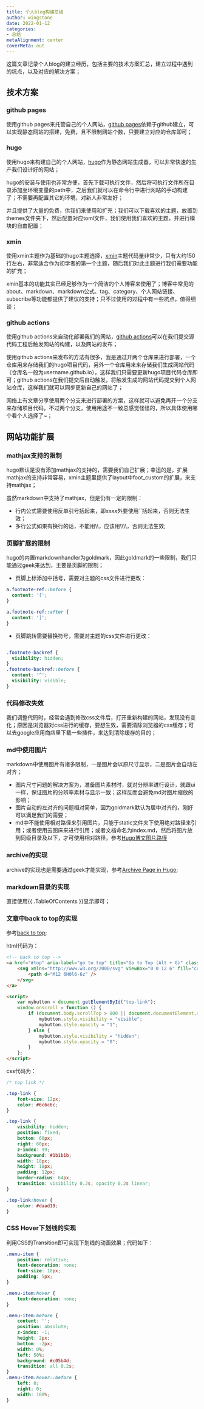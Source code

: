 ```yaml
---
title: 个人blog构建总结
author: wingstone
date: 2022-01-12
categories:
- 总结
metaAlignment: center
coverMeta: out
---
```


这篇文章记录个人blog的建立经历，包括主要的技术方案汇总，建立过程中遇到的坑点，以及对应的解决方案；
<!--more-->

## 技术方案

### github pages

使用github pages来托管自己的个人网站，[github pages](https://pages.github.com/)依赖于github建立，可以实现静态网站的搭建，免费，且不限制网站个数，只要建立对应的仓库即可；

### hugo

使用hugo来构建自己的个人网站，[hugo](https://gohugo.io/)作为静态网站生成器，可以非常快速的生产我们设计好的网站；

hugo的安装与使用也非常方便，首先下载可执行文件，然后将可执行文件所在目录添加至环境变量的path中，之后我们就可以在命令行中进行网站的手动构建了；不需要再配置其它的环境，对新人非常友好；

并且提供了大量的免费，供我们来使用和扩充；我们可以下载喜欢的主题，放置到themes文件夹下，然后配置对应toml文件，我们使用我们喜欢的主题，并进行模块的自由配置；

### xmin

使用xmin主题作为基础的hugo主题选择，[xmin](https://github.com/yihui/hugo-xmin)主题代码量非常少，只有大约150行左右，非常适合作为初学者的第一个主题，随后我们对此主题进行我们需要功能的扩充；

xmin基本的功能其实已经足够作为一个简洁的个人博客来使用了；博客中常见的about、markdown、markdown公式、tag、category、个人网站链接、subscribe等功能都提供了建议的支持；只不过使用的过程中有一些坑点，值得细谈；

### github actions

使用github actions来自动化部署我们的网站，[github actions](https://github.com/peaceiris/actions-gh-pages)可以在我们提交源代码工程后触发网站的构建，以及网站的发布；

使用github actions来发布的方法有很多，我是通过开两个仓库来进行部署，一个仓库用来存储我们的hugo项目代码，另外一个仓库用来来存储我们生成网站代码（仓库名一般为username.github.io），这样我们只需要更新hugo项目代码仓库即可；github actions在我们提交后自动触发，将触发生成的网站代码提交到个人网站仓库，这样我们就可以同步更新自己的网站了；

网络上有文章分享使用两个分支来进行部署的方案，这样就可以避免再开一个分支来存储项目代码，不过两个分支，使用用途不一致总感觉怪怪的，所以具体使用哪个看个人选择了~；

## 网站功能扩展

### mathjax支持的限制

hugo默认是没有添加mathjax的支持的，需要我们自己扩展；幸运的是，扩展mathjax的支持非常容易，xmin主题里提供了layout中foot_custom的扩展，来支持mathjax；

虽然markdown中支持了mathjax，但是仍有一定的限制：

- 行内公式需要使用反单引号括起来，即$xxxx$外要使用``括起来，否则无法生效；
- 多行公式如果有换行的话，不能用\\\\，应该用\\\\\\\\，否则无法生效;

### 页脚扩展的限制

hugo的内置markdownhandler为goldmark，因此goldmark的一些限制，我们只能通过geek来达到，主要是页脚的限制；

- 页脚上标添加中括号，需要对主题的css文件进行更改：

```css
a.footnote-ref::before {
  content: '[';
}

a.footnote-ref::after {
  content: ']';
}
```

- 页脚跳转需要替换符号，需要对主题的css文件进行更改：

```css

.footnote-backref {
  visibility: hidden;
}
.footnote-backref::before {
  content: '^';
  visibility: visible;
}
```

### 代码修改失效

我们调整代码时，经常会遇到修改css文件后，打开重新构建的网站，发现没有变化；原因是浏览器对css进行的缓存，要想生效，需要清除浏览器的css缓存；可以去google应用商店里下载一些插件，来达到清除缓存的目的；

### md中使用图片

markdown中使用图片有诸多限制，一是图片会以原尺寸显示，二是图片会自动左对齐；

- 图片尺寸问题的解决方案为，准备图片素材时，就对分辨率进行设计，就跟ui一样，保证图片的分辨率素材与显示一致；这样反而会避免md对图片缩放的影响；
- 图片自动的左对齐的问题相对简单，因为goldmark默认为居中对齐的，刚好可以满足我们的需要；
- md中不能使用相对路径来引用图片，只能于static文件夹下使用绝对路径来引用；或者使用云图床来进行引用；或者文档命名为index.md，然后将图片放到同级目录及以下，才可使用相对路径，参考[Hugo博文图片路径](https://mindy.tk/posts/markdown-img-path-hugo/)

### archive的实现

archive的实现也是需要通过geek才能实现，参考[Archive Page in Hugo](https://parsiya.net/blog/2016-02-14-archive-page-in-hugo/);

### markdown目录的实现

直接使用{{ .TableOfContents }}显示即可；

### 文章中back to top的实现

参考[back to top](http://oostens.me/posts/hugo-js-back-to-top-button/);

html代码为：

```html
<!-- back to top -->
<a href="#top" aria-label="go to top" title="Go to Top (Alt + G)" class="top-link" id="top-link" accesskey="g">
    <svg xmlns="http://www.w3.org/2000/svg" viewBox="0 0 12 6" fill="currentColor">
        <path d="M12 6H0l6-6z" />
    </svg>
</a>

<script>
    var mybutton = document.getElementById("top-link");
    window.onscroll = function () {
        if (document.body.scrollTop > 800 || document.documentElement.scrollTop > 800) {
            mybutton.style.visibility = "visible";
            mybutton.style.opacity = "1";
        } else {
            mybutton.style.visibility = "hidden";
            mybutton.style.opacity = "0";
        }
    };
</script>
```

css代码为：

```css
/* top link */

.top-link {
    font-size: 12px;
    color: #6c6c6c;
}

.top-link {
    visibility: hidden;
    position: fixed;
    bottom: 60px;
    right: 60px;
    z-index: 99;
    background: #1b1b1b;
    width: 18px;
    height: 18px;
    padding: 12px;
    border-radius: 64px;
    transition: visibility 0.2s, opacity 0.2s linear;
}

.top-link:hover {
    color: #daad19;
}
```

### CSS Hover下划线的实现

利用CSS的Transition即可实现下划线的动画效果；代码如下：

```css
.menu-item {
    position: relative;
    text-decoration: none;
    font-size: 18px;
    padding: 5px;
}

.menu-item:hover {
    text-decoration: none;
}

.menu-item:before {
    content: '';
    position: absolute;
    z-index: -1;
    height: 2px;
    bottom: -2px;
    width: 0%;
    left: 50%;
    background: #c05b4d;
    transition: all 0.2s;
}
.menu-item:hover::before {
    left: 0;
    right: 0;
    width: 100%;
}
```
